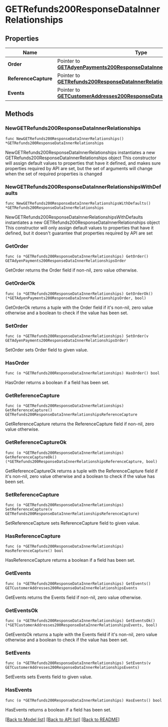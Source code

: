 # GETRefunds200ResponseDataInnerRelationships

## Properties

Name | Type | Description | Notes
------------ | ------------- | ------------- | -------------
**Order** | Pointer to [**GETAdyenPayments200ResponseDataInnerRelationshipsOrder**](GETAdyenPayments200ResponseDataInnerRelationshipsOrder.md) |  | [optional] 
**ReferenceCapture** | Pointer to [**GETRefunds200ResponseDataInnerRelationshipsReferenceCapture**](GETRefunds200ResponseDataInnerRelationshipsReferenceCapture.md) |  | [optional] 
**Events** | Pointer to [**GETCustomerAddresses200ResponseDataInnerRelationshipsEvents**](GETCustomerAddresses200ResponseDataInnerRelationshipsEvents.md) |  | [optional] 

## Methods

### NewGETRefunds200ResponseDataInnerRelationships

`func NewGETRefunds200ResponseDataInnerRelationships() *GETRefunds200ResponseDataInnerRelationships`

NewGETRefunds200ResponseDataInnerRelationships instantiates a new GETRefunds200ResponseDataInnerRelationships object
This constructor will assign default values to properties that have it defined,
and makes sure properties required by API are set, but the set of arguments
will change when the set of required properties is changed

### NewGETRefunds200ResponseDataInnerRelationshipsWithDefaults

`func NewGETRefunds200ResponseDataInnerRelationshipsWithDefaults() *GETRefunds200ResponseDataInnerRelationships`

NewGETRefunds200ResponseDataInnerRelationshipsWithDefaults instantiates a new GETRefunds200ResponseDataInnerRelationships object
This constructor will only assign default values to properties that have it defined,
but it doesn't guarantee that properties required by API are set

### GetOrder

`func (o *GETRefunds200ResponseDataInnerRelationships) GetOrder() GETAdyenPayments200ResponseDataInnerRelationshipsOrder`

GetOrder returns the Order field if non-nil, zero value otherwise.

### GetOrderOk

`func (o *GETRefunds200ResponseDataInnerRelationships) GetOrderOk() (*GETAdyenPayments200ResponseDataInnerRelationshipsOrder, bool)`

GetOrderOk returns a tuple with the Order field if it's non-nil, zero value otherwise
and a boolean to check if the value has been set.

### SetOrder

`func (o *GETRefunds200ResponseDataInnerRelationships) SetOrder(v GETAdyenPayments200ResponseDataInnerRelationshipsOrder)`

SetOrder sets Order field to given value.

### HasOrder

`func (o *GETRefunds200ResponseDataInnerRelationships) HasOrder() bool`

HasOrder returns a boolean if a field has been set.

### GetReferenceCapture

`func (o *GETRefunds200ResponseDataInnerRelationships) GetReferenceCapture() GETRefunds200ResponseDataInnerRelationshipsReferenceCapture`

GetReferenceCapture returns the ReferenceCapture field if non-nil, zero value otherwise.

### GetReferenceCaptureOk

`func (o *GETRefunds200ResponseDataInnerRelationships) GetReferenceCaptureOk() (*GETRefunds200ResponseDataInnerRelationshipsReferenceCapture, bool)`

GetReferenceCaptureOk returns a tuple with the ReferenceCapture field if it's non-nil, zero value otherwise
and a boolean to check if the value has been set.

### SetReferenceCapture

`func (o *GETRefunds200ResponseDataInnerRelationships) SetReferenceCapture(v GETRefunds200ResponseDataInnerRelationshipsReferenceCapture)`

SetReferenceCapture sets ReferenceCapture field to given value.

### HasReferenceCapture

`func (o *GETRefunds200ResponseDataInnerRelationships) HasReferenceCapture() bool`

HasReferenceCapture returns a boolean if a field has been set.

### GetEvents

`func (o *GETRefunds200ResponseDataInnerRelationships) GetEvents() GETCustomerAddresses200ResponseDataInnerRelationshipsEvents`

GetEvents returns the Events field if non-nil, zero value otherwise.

### GetEventsOk

`func (o *GETRefunds200ResponseDataInnerRelationships) GetEventsOk() (*GETCustomerAddresses200ResponseDataInnerRelationshipsEvents, bool)`

GetEventsOk returns a tuple with the Events field if it's non-nil, zero value otherwise
and a boolean to check if the value has been set.

### SetEvents

`func (o *GETRefunds200ResponseDataInnerRelationships) SetEvents(v GETCustomerAddresses200ResponseDataInnerRelationshipsEvents)`

SetEvents sets Events field to given value.

### HasEvents

`func (o *GETRefunds200ResponseDataInnerRelationships) HasEvents() bool`

HasEvents returns a boolean if a field has been set.


[[Back to Model list]](../README.md#documentation-for-models) [[Back to API list]](../README.md#documentation-for-api-endpoints) [[Back to README]](../README.md)


